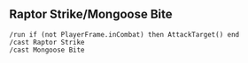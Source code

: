 ## Raptor Strike/Mongoose Bite
```
/run if (not PlayerFrame.inCombat) then AttackTarget() end
/cast Raptor Strike
/cast Mongoose Bite
```